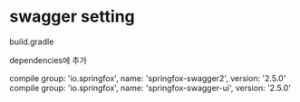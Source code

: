 # swagger setting 

build.gradle

dependencies에 추가 

compile group: 'io.springfox', name: 'springfox-swagger2', version: '2.5.0'
compile group: 'io.springfox', name: 'springfox-swagger-ui', version: '2.5.0'
